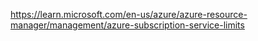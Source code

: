 https://learn.microsoft.com/en-us/azure/azure-resource-manager/management/azure-subscription-service-limits
